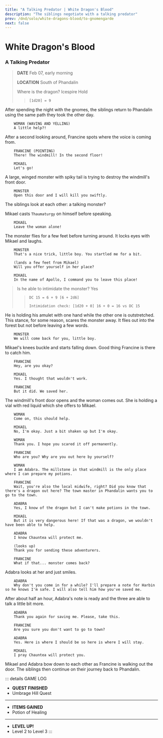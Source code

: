 ```yaml
---
title: "A Talking Predator | White Dragon's Blood"
description: "The siblings negotiate with a talking predator"
prev: /dnd/solo/white-dragons-blood/to-gnomengarde
next: false
---
```


# White Dragon's Blood
### A Talking Predator

> **DATE** Feb 07, early morning
>
> **LOCATION** South of Phandalin
>
> Where is the dragon? Icespire Hold
> > `[1d20] = 9`

After spending the night with the gnomes, the siblings return to Phandalin using the same path they took the other day.

```
    WOMAN (WAVING AND YELLING)
    A little help?!
```

After a second looking around, Francine spots where the voice is coming from.

```
    FRANCINE (POINTING)
    There! The windmill! In the second floor!

    MIKAEL
    Let's go!
```

A large, winged monster with spiky tail is trying to destroy the windmill's front door.

```
    MONSTER
    Open this door and I will kill you swiftly.
```

The siblings look at each other: a talking monster?

Mikael casts `Thaumaturgy` on himself before speaking.

```
    MIKAEL
    Leave the woman alone!
```

The monster flies for a few feet before turning around. It locks eyes with Mikael and laughs.

```
    MONSTER
    That's a nice trick, little boy. You startled me for a bit.

    (lands a few feet from Mikael)
    Will you offer yourself in her place?

    MIKAEL
    In the name of Apollo, I command you to leave this place!
```

> Is he able to intimidate the monster? Yes
> > `DC 15 = 6 + 9 [6 + 2d6]`
> >
> > `Intimidation check: [1d20 + 0] 16 + 0 = 16 vs DC 15`

He is holding his amulet with one hand while the other one is outstretched. This stance, for some reason, scares the monster away. It flies out into the forest but not before leaving a few words.

```
    MONSTER
    We will come back for you, little boy.
```

Mikael's knees buckle and starts falling down. Good thing Francine is there to catch him.

```
    FRANCINE
    Hey, are you okay?

    MIKAEL
    Yes. I thought that wouldn't work.

    FRANCINE
    But it did. We saved her.
```

The windmill's front door opens and the woman comes out. She is holding a vial with red liquid which she offers to Mikael.

```
    WOMAN
    Come on, this should help.

    MIKAEL
    No, I'm okay. Just a bit shaken up but I'm okay.

    WOMAN
    Thank you. I hope you scared it off permanently.

    FRANCINE
    Who are you? Why are you out here by yourself?

    WOMAN
    I am Adabra. The millstone in that windmill is the only place where I can prepare my potions.

    FRANCINE
    Wait, you're also the local midwife, right? Did you know that there's a dragon out here? The town master in Phandalin wants you to go to the town.

    ADABRA
    Yes, I know of the dragon but I can't make potions in the town.

    MIKAEL
    But it is very dangerous here! If that was a dragon, we wouldn't have been able to help.

    ADABRA
    I know Chauntea will protect me.

    (looks up)
    Thank you for sending these adventurers.

    FRANCINE
    What if that... monster comes back?
```

Adabra looks at her and just smiles.

```
    ADABRA
    Why don't you come in for a while? I'll prepare a note for Harbin so he knows I'm safe. I will also tell him how you've saved me.
```

After about half an hour, Adabra's note is ready and the three are able to talk a little bit more.

```
    ADABRA
    Thank you again for saving me. Please, take this.

    FRANCINE
    Are you sure you don't want to go to town?

    ADABRA
    Yes. Here is where I should be so here is where I will stay.

    MIKAEL
    I pray Chauntea will protect you.
```

Mikael and Adabra bow down to each other as Francine is walking out the door. The siblings then continue on their journey back to Phandalin.

::: details GAME LOG
- **QUEST FINISHED**
- Umbrage Hill Quest

- - -

- **ITEMS GAINED**
- Potion of Healing

- - -

- **LEVEL UP!**
- Level 2 to Level 3
:::
